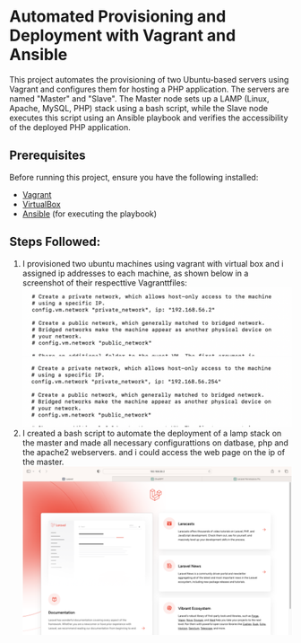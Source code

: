 # Automated Provisioning and Deployment with Vagrant and Ansible

This project automates the provisioning of two Ubuntu-based servers using Vagrant and configures them for hosting a PHP application. The servers are named "Master" and "Slave". The Master node sets up a LAMP (Linux, Apache, MySQL, PHP) stack using a bash script, while the Slave node executes this script using an Ansible playbook and verifies the accessibility of the deployed PHP application.

## Prerequisites

Before running this project, ensure you have the following installed:

- [Vagrant](https://www.vagrantup.com/downloads)
- [VirtualBox](https://www.virtualbox.org/wiki/Downloads)
- [Ansible](https://docs.ansible.com/ansible/latest/installation_guide/intro_installation.html) (for executing the playbook)

## Steps Followed:

1. I provisioned two ubuntu machines using vagrant with virtual box and i assigned ip addresses to each machine, as shown below in a screenshot of their respecttive Vagranttfiles:
![Master ip](images/master_ip.png)
![Slave ip](images/slave_ip.png)
2. I created a bash script to automate the deployment of a lamp stack on the master and made all necessary configurattions on datbase, php and the apache2 webservers. and i could access the web page on the ip of the master.
![Master webpage](images/live_master.png)
